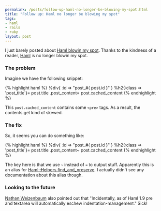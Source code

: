 ```yaml
--- 
permalink: /posts/follow-up-haml-no-longer-be-blowing-my-spot.html
title: "Follow up: Haml no longer be blowing my spot"
tags: 
- haml
- rails
- ruby
layout: post
---
```

I just barely posted about [Haml blowin my spot](/posts/haml-be-blowing-my-spot). Thanks to the kindness of a reader, [Haml](http://haml.hamptoncatlin.com/) is no longer blowin my spot.

### The problem

Imagine we have the following snippet:

{% highlight haml %}
%div{ :id => "post_#{ post.id }" }
  %h2{:class => 'post_title'}= post.title
  .post_content= post.cached_content
{% endhighlight %}
  
This `post.cached_content` contains some `<pre>` tags. As a result, the contents get kind of skewed.

### The fix

So, it seems you can do something like:

{% highlight haml %}
%div{ :id => "post_#{ post.id }" }
  %h2{:class => 'post_title'}= post.title
  .post_content~ post.cached_content
{% endhighlight %}


The key here is that we use `~` instead of `=` to output stuff. Apparently this is an alias for [Haml::Helpers.find\_and\_preserve](http://haml.hamptoncatlin.com/docs/rdoc/classes/Haml/Helpers.html#M000004). I actually didn't see any documentation about this alias though.

### Looking to the future

[Nathan Weizenbaum](http://nex-3.com/) also pointed out that "Incidentally, as of Haml 1.9 pre and textarea will automatically eschew indentation-management." Sick!
